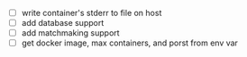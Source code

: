 - [ ] write container's stderr to file on host
- [ ] add database support
- [ ] add matchmaking support
- [ ] get docker image, max containers, and porst from env var

